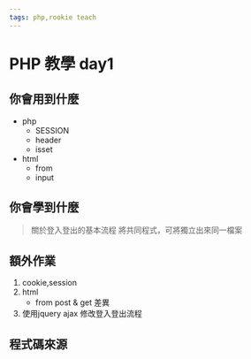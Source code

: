 ```yaml
---
tags: php,rookie teach
---
```

# PHP 教學 day1

## 你會用到什麼
* php 
    * SESSION
    * header
    * isset
* html 
    * from
    * input
## 你會學到什麼
> 關於登入登出的基本流程
> 將共同程式，可將獨立出來同一檔案 
> 

## 額外作業
1. cookie,session
2. html
    * from post & get 差異
3. 使用jquery ajax 修改登入登出流程 

## 程式碼來源
